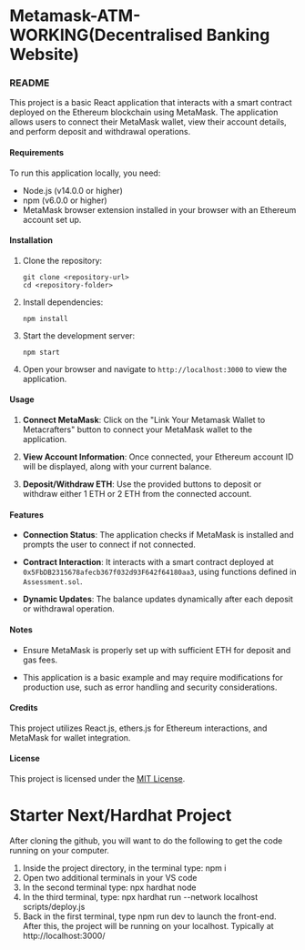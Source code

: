 # Metamask-ATM-WORKING(Decentralised Banking Website)
### README

This project is a basic React application that interacts with a smart contract deployed on the Ethereum blockchain using MetaMask. The application allows users to connect their MetaMask wallet, view their account details, and perform deposit and withdrawal operations.

#### Requirements

To run this application locally, you need:

- Node.js (v14.0.0 or higher)
- npm (v6.0.0 or higher)
- MetaMask browser extension installed in your browser with an Ethereum account set up.

#### Installation

1. Clone the repository:
   ```
   git clone <repository-url>
   cd <repository-folder>
   ```

2. Install dependencies:
   ```
   npm install
   ```

3. Start the development server:
   ```
   npm start
   ```

4. Open your browser and navigate to `http://localhost:3000` to view the application.

#### Usage

1. **Connect MetaMask**: Click on the "Link Your Metamask Wallet to Metacrafters" button to connect your MetaMask wallet to the application.

2. **View Account Information**: Once connected, your Ethereum account ID will be displayed, along with your current balance.

3. **Deposit/Withdraw ETH**: Use the provided buttons to deposit or withdraw either 1 ETH or 2 ETH from the connected account.

#### Features

- **Connection Status**: The application checks if MetaMask is installed and prompts the user to connect if not connected.
  
- **Contract Interaction**: It interacts with a smart contract deployed at `0x5FbDB2315678afecb367f032d93F642f64180aa3`, using functions defined in `Assessment.sol`.

- **Dynamic Updates**: The balance updates dynamically after each deposit or withdrawal operation.

#### Notes

- Ensure MetaMask is properly set up with sufficient ETH for deposit and gas fees.
  
- This application is a basic example and may require modifications for production use, such as error handling and security considerations.

#### Credits

This project utilizes React.js, ethers.js for Ethereum interactions, and MetaMask for wallet integration.

#### License

This project is licensed under the [MIT License](LICENSE).


# Starter Next/Hardhat Project

After cloning the github, you will want to do the following to get the code running on your computer.

1. Inside the project directory, in the terminal type: npm i
2. Open two additional terminals in your VS code
3. In the second terminal type: npx hardhat node
4. In the third terminal, type: npx hardhat run --network localhost scripts/deploy.js
5. Back in the first terminal, type npm run dev to launch the front-end.
After this, the project will be running on your localhost. 
Typically at http://localhost:3000/

